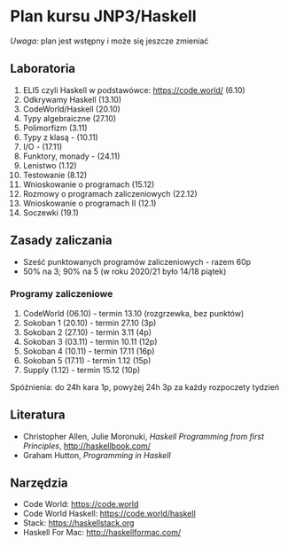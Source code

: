 # Plan kursu JNP3/Haskell

*Uwaga:* plan jest wstępny i może się jeszcze zmieniać

## Laboratoria

1. ELI5 czyli Haskell w podstawówce: https://code.world/ (6.10)
2. Odkrywamy Haskell (13.10)
3. CodeWorld/Haskell (20.10)
4. Typy algebraiczne (27.10)
5. Polimorfizm (3.11)
6. Typy z klasą - (10.11)
7. I/O - (17.11)
8. Funktory, monady - (24.11)
9. Lenistwo (1.12)
10. Testowanie (8.12)
11. Wnioskowanie o programach (15.12)
12. Rozmowy o programach zaliczeniowych (22.12)
13. Wnioskowanie o programach II (12.1)
14. Soczewki (19.1)

## Zasady zaliczania

* Sześć punktowanych programów zaliczeniowych - razem 60p
* 50% na 3; 90% na 5 (w roku 2020/21 było 14/18 piątek)

### Programy zaliczeniowe

1. CodeWorld (06.10) - termin 13.10 (rozgrzewka, bez punktów)
2. Sokoban 1 (20.10) - termin 27.10 (3p)
3. Sokoban 2 (27.10) - termin 3.11 (4p)
4. Sokoban 3 (03.11) - termin 10.11 (12p)
5. Sokoban 4 (10.11) - termin 17.11 (16p)
6. Sokoban 5 (17.11) - termin 1.12 (15p)
7. Supply (1.12) - termin 15.12 (10p)

Spóźnienia: do 24h kara 1p, powyżej 24h 3p za każdy rozpoczety tydzień

## Literatura

* Christopher Allen, Julie Moronuki, *Haskell Programming from first Principles*, http://haskellbook.com/
* Graham Hutton, *Programming in Haskell*

## Narzędzia

* Code World: https://code.world
* Code World Haskell: https://code.world/haskell
* Stack: https://haskellstack.org
* Haskell For Mac: http://haskellformac.com/
